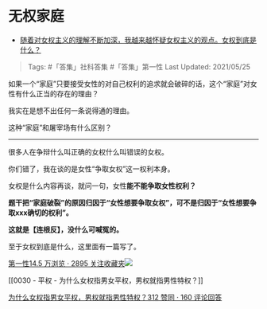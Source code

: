 # 无权家庭

- [随着对女权主义的理解不断加深，我越来越怀疑女权主义的观点。女权到底是什么？](https://www.zhihu.com/question/401727574/answer/1299422121)

>Tags: #「答集」社科答集  #「答集」第一性
>Last Updated: 2021/05/25

如果一个“家庭”只要接受女性的对自己权利的追求就会破碎的话，这个“家庭”对女性有什么正当的存在的理由？

我实在是想不出任何一条说得通的理由。

这种“家庭”和屠宰场有什么区别？

---

很多人在争辩什么叫正确的女权什么叫错误的女权。

你们错了，我在谈的是女性“争取女权”这一权利本身。

女权是什么内容再谈，就问一句，女性**能不能争取女性权利？**

**题干把“家庭破裂”的原因归因于“女性想要争取女权”，可不是归因于“女性想要争取xxx确切的权利”。**

**这就是【连根反】，没什么可喊冤的。**

至于女权到底是什么，这里面有一篇写了。

[第一性14.5 万浏览 · 2895 关注收藏夹![](https://pic2.zhimg.com/80/v2-b2918ef3f9c19572ba524ac59316a917_1440w.png)](https://zhihu.com/collection/369876193)

[[0030 - 平权 - 为什么女权指男女平权，男权就指男性特权？]]

[为什么女权指男女平权，男权就指男性特权？312 赞同 · 160 评论回答](https://www.zhihu.com/question/298105587/answer/509627202)

  